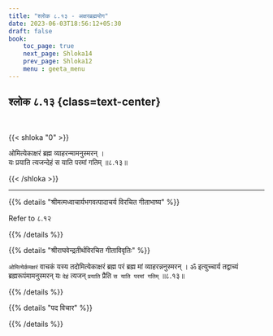 ```yaml
---
title: "श्लोक ८.१३ - अक्षरब्रह्मयोग"
date: 2023-06-03T18:56:12+05:30
draft: false
book:
    toc_page: true
    next_page: Shloka14
    prev_page: Shloka12
    menu : geeta_menu
---
```




## श्लोक ८.१३ {class=text-center}

<br/>

{{< shloka  "0"  >}}

ओमित्येकाक्षरं ब्रह्म व्याहरन्मामनुस्मरन् ।  
यः प्रयाति त्यजन्देहं स याति परमां गतिम् ॥८.१३॥

{{< /shloka >}}

---


{{% details "श्रीमत्मध्वाचार्यभगवत्पादाचर्य विरचित  गीताभाष्य" %}}

Refer to ८.१२

{{% /details %}}



{{% details "श्रीराघवेन्द्रतीर्थविरचित गीताविवृतिः" %}}

`ओमित्येर्कमक्षरं` वाचकं यस्य तदोमित्येकाक्षरं 
ब्रह्म परं ब्रह्म मां
व्याहरन्ननुस्मरन्‌ । ॐ इत्युच्चार्य तद्वाच्यं 
ब्रह्मरूपंमामनुस्मरन् यः `देहं`
त्यजन् `प्रयाति` प्रैति `स याति परमां गतिम्‌` ॥८.१३॥

{{% /details %}}



{{% details "पद विचार" %}}


{{% /details %}}

